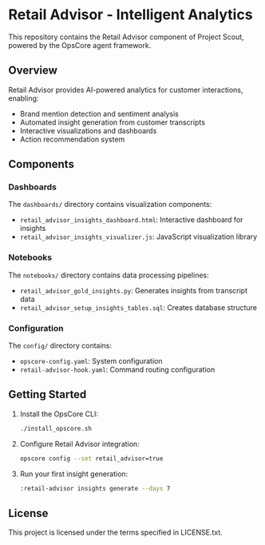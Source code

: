 # Retail Advisor - Intelligent Analytics

This repository contains the Retail Advisor component of Project Scout, powered by the OpsCore agent framework.

## Overview

Retail Advisor provides AI-powered analytics for customer interactions, enabling:

- Brand mention detection and sentiment analysis
- Automated insight generation from customer transcripts
- Interactive visualizations and dashboards
- Action recommendation system

## Components

### Dashboards

The `dashboards/` directory contains visualization components:

- `retail_advisor_insights_dashboard.html`: Interactive dashboard for insights
- `retail_advisor_insights_visualizer.js`: JavaScript visualization library

### Notebooks

The `notebooks/` directory contains data processing pipelines:

- `retail_advisor_gold_insights.py`: Generates insights from transcript data
- `retail_advisor_setup_insights_tables.sql`: Creates database structure

### Configuration

The `config/` directory contains:

- `opscore-config.yaml`: System configuration
- `retail-advisor-hook.yaml`: Command routing configuration

## Getting Started

1. Install the OpsCore CLI:
   ```bash
   ./install_opscore.sh
   ```

2. Configure Retail Advisor integration:
   ```bash
   opscore config --set retail_advisor=true
   ```

3. Run your first insight generation:
   ```bash
   :retail-advisor insights generate --days 7
   ```

## License

This project is licensed under the terms specified in LICENSE.txt.

